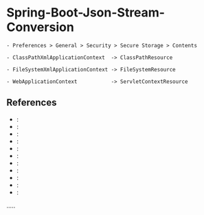 Spring-Boot-Json-Stream-Conversion
==================================

```
- Preferences > General > Security > Secure Storage > Contents

- ClassPathXmlApplicationContext  -> ClassPathResource

- FileSystemXmlApplicationContext -> FileSystemResource

- WebApplicationContext           -> ServletContextResource
```


References
----------
- []( ""):
- []( ""):
- []( ""):
- []( ""):
- []( ""):
- []( ""):
- []( ""):
- []( ""):
- []( ""):
- []( ""):
- []( ""):


.....
